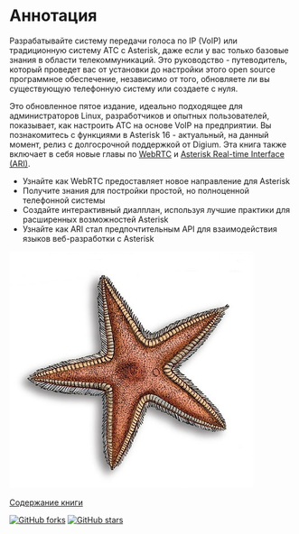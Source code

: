 # Аннотация

Разрабатывайте систему передачи голоса по IP \(VoIP\) или традиционную систему АТС с Asterisk, даже если у вас только базовые знания в области телекоммуникаций. Это руководство - путеводитель, который проведет вас от установки до настройки этого open source программное обеспечение, независимо от того, обновляете ли вы существующую телефонную систему или создаете с нуля.

Это обновленное пятое издание, идеально подходящее для администраторов Linux, разработчиков и опытных пользователей, показывает, как настроить АТС на основе VoIP на предприятии. Вы познакомитесь с функциями в Asterisk 16 - актуальный, на данный момент, релиз с долгосрочной поддержкой от Digium. Эта книга также включает в себя новые главы по [WebRTC](glava-20.md) и [Asterisk Real-time Interface \(ARI\)](glava-19.md).

* Узнайте как WebRTC предоставляет новое направление для Asterisk
* Получите знания для постройки простой, но полноценной телефонной системы
* Создайте интерактивный диалплан, используя лучшие практики для расширенных возможностей Asterisk
* Узнайте как ARI стал предпочтительным API для взаимодействия языков веб-разработки с Asterisk

![](pics/aster5_1.jpg)

[Содержание книги](SUMMARY.md)

[![GitHub forks](https://img.shields.io/github/forks/translaster/Definitive-Guide-5th-Edition)](https://github.com/translaster/Definitive-Guide-5th-Edition/network) [![GitHub stars](https://img.shields.io/github/stars/translaster/Definitive-Guide-5th-Edition)](https://github.com/translaster/Definitive-Guide-5th-Edition/stargazers)
